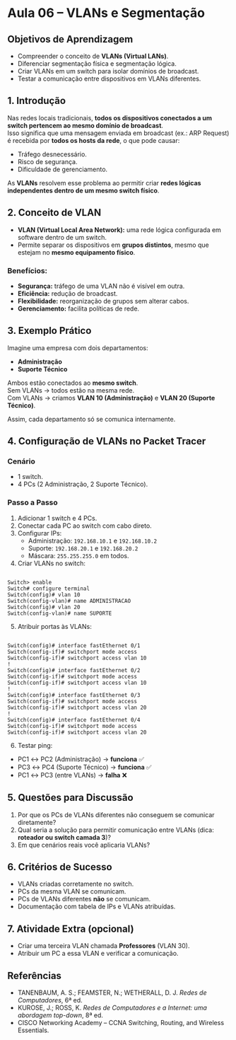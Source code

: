# Aula 06 – VLANs e Segmentação

## Objetivos de Aprendizagem
* Compreender o conceito de **VLANs (Virtual LANs)**.
* Diferenciar segmentação física e segmentação lógica.
* Criar VLANs em um switch para isolar domínios de broadcast.
* Testar a comunicação entre dispositivos em VLANs diferentes.


## 1. Introdução

Nas redes locais tradicionais, **todos os dispositivos conectados a um switch pertencem ao mesmo domínio de broadcast**.  
Isso significa que uma mensagem enviada em broadcast (ex.: ARP Request) é recebida por **todos os hosts da rede**, o que pode causar:

- Tráfego desnecessário.
- Risco de segurança.
- Dificuldade de gerenciamento.

As **VLANs** resolvem esse problema ao permitir criar **redes lógicas independentes dentro de um mesmo switch físico**.


## 2. Conceito de VLAN

- **VLAN (Virtual Local Area Network):** uma rede lógica configurada em software dentro de um switch.
- Permite separar os dispositivos em **grupos distintos**, mesmo que estejam no **mesmo equipamento físico**.

### Benefícios:
- **Segurança:** tráfego de uma VLAN não é visível em outra.
- **Eficiência:** redução de broadcast.
- **Flexibilidade:** reorganização de grupos sem alterar cabos.
- **Gerenciamento:** facilita políticas de rede.


## 3. Exemplo Prático

Imagine uma empresa com dois departamentos:

- **Administração**
- **Suporte Técnico**

Ambos estão conectados ao **mesmo switch**.  
Sem VLANs → todos estão na mesma rede.  
Com VLANs → criamos **VLAN 10 (Administração)** e **VLAN 20 (Suporte Técnico)**.  

Assim, cada departamento só se comunica internamente.


## 4. Configuração de VLANs no Packet Tracer

### Cenário
- 1 switch.
- 4 PCs (2 Administração, 2 Suporte Técnico).

### Passo a Passo
1. Adicionar 1 switch e 4 PCs.
2. Conectar cada PC ao switch com cabo direto.
3. Configurar IPs:
   - Administração: `192.168.10.1` e `192.168.10.2`
   - Suporte: `192.168.20.1` e `192.168.20.2`
   - Máscara: `255.255.255.0` em todos.
4. Criar VLANs no switch:
```

Switch> enable
Switch# configure terminal
Switch(config)# vlan 10
Switch(config-vlan)# name ADMINISTRACAO
Switch(config)# vlan 20
Switch(config-vlan)# name SUPORTE

```
5. Atribuir portas às VLANs:
```

Switch(config)# interface fastEthernet 0/1
Switch(config-if)# switchport mode access
Switch(config-if)# switchport access vlan 10
!
Switch(config)# interface fastEthernet 0/2
Switch(config-if)# switchport mode access
Switch(config-if)# switchport access vlan 10
!
Switch(config)# interface fastEthernet 0/3
Switch(config-if)# switchport mode access
Switch(config-if)# switchport access vlan 20
!
Switch(config)# interface fastEthernet 0/4
Switch(config-if)# switchport mode access
Switch(config-if)# switchport access vlan 20

```

6. Testar ping:
- PC1 ↔ PC2 (Administração) → **funciona** ✅
- PC3 ↔ PC4 (Suporte Técnico) → **funciona** ✅
- PC1 ↔ PC3 (entre VLANs) → **falha** ❌


## 5. Questões para Discussão
1. Por que os PCs de VLANs diferentes não conseguem se comunicar diretamente?  
2. Qual seria a solução para permitir comunicação entre VLANs (dica: **roteador ou switch camada 3**)?  
3. Em que cenários reais você aplicaria VLANs?


## 6. Critérios de Sucesso
- VLANs criadas corretamente no switch.
- PCs da mesma VLAN se comunicam.
- PCs de VLANs diferentes **não** se comunicam.
- Documentação com tabela de IPs e VLANs atribuídas.


## 7. Atividade Extra (opcional)
- Criar uma terceira VLAN chamada **Professores** (VLAN 30).
- Atribuir um PC a essa VLAN e verificar a comunicação.


## Referências
- TANENBAUM, A. S.; FEAMSTER, N.; WETHERALL, D. J. *Redes de Computadores*, 6ª ed.  
- KUROSE, J.; ROSS, K. *Redes de Computadores e a Internet: uma abordagem top-down*, 8ª ed.  
- CISCO Networking Academy – CCNA Switching, Routing, and Wireless Essentials.
```
